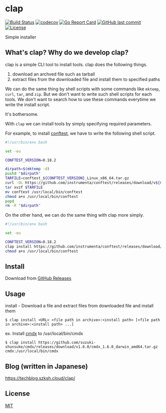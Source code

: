 # clap

[![Build Status](https://github.com/suzuki-shunsuke/clap/workflows/CI/badge.svg)](https://github.com/suzuki-shunsuke/clap/actions)
[![codecov](https://codecov.io/gh/suzuki-shunsuke/clap/branch/master/graph/badge.svg)](https://codecov.io/gh/suzuki-shunsuke/clap)
[![Go Report Card](https://goreportcard.com/badge/github.com/suzuki-shunsuke/clap)](https://goreportcard.com/report/github.com/suzuki-shunsuke/clap)
[![GitHub last commit](https://img.shields.io/github/last-commit/suzuki-shunsuke/clap.svg)](https://github.com/suzuki-shunsuke/clap)
[![License](http://img.shields.io/badge/license-mit-blue.svg?style=flat-square)](https://raw.githubusercontent.com/suzuki-shunsuke/clap/master/LICENSE)

Simple installer

## What's clap? Why do we develop clap?

clap is a simple CLI tool to install tools.
clap does the following things.

1. download an archved file such as tarball
2. extract files from the downloaded file and install them to specified paths

We can do the same thing by shell scripts with some commands like `mktemp`, `curl`, `tar`, and `zip`.
But we don't want to write such shell scripts for each tools.
We don't want to search how to use these commands everytime we write the install script.

It's bothersome.

With `clap` we can install tools by simply specifying required parameters.

For example, to install [conftest](https://www.conftest.dev/), we have to write the following shell script.

```sh
#!/usr/bin/env bash

set -eu

CONFTEST_VERSION=0.18.2

dirpath=$(mktemp -d)
pushd "$dirpath"
TARFILE=conftest_${CONFTEST_VERSION}_Linux_x86_64.tar.gz
curl -OL https://github.com/instrumenta/conftest/releases/download/v${CONFTEST_VERSION}/${TARFILE}
tar xvzf $TARFILE
mv conftest /usr/local/bin/conftest
chmod a+x /usr/local/bin/conftest
popd
rm -R "$dirpath"
```

On the other hand, we can do the same thing with clap more simply.

```sh
#!/usr/bin/env bash

set -eu

CONFTEST_VERSION=0.18.2
clap install https://github.com/instrumenta/conftest/releases/download/v${CONFTEST_VERSION}/conftest_${CONFTEST_VERSION}_Linux_x86_64.tar.gz conftest:/usr/local/bin/conftest
chmod a+x /usr/local/bin/conftest
```

## Install

Download from [GitHub Releases](https://github.com/suzuki-shunsuke/clap/releases)

## Usage

install - Download a file and extract files from downloaded file and install them

```
$ clap install <URL> <file path in archive>:<install path> [<file path in archive>:<install path> ...]
```

ex. Install [cmdx](https://github.com/suzuki-shunsuke/cmdx) to /usr/local/bin/cmdx

```
$ clap install https://github.com/suzuki-shunsuke/cmdx/releases/download/v1.6.0/cmdx_1.6.0_darwin_amd64.tar.gz cmdx:/usr/local/bin/cmdx
```

## Blog (written in Japanese)

https://techblog.szksh.cloud/clap/

## License

[MIT](LICENSE)
